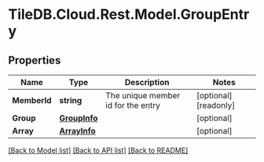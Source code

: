 
# TileDB.Cloud.Rest.Model.GroupEntry

## Properties

Name | Type | Description | Notes
------------ | ------------- | ------------- | -------------
**MemberId** | **string** | The unique member id for the entry | [optional] [readonly] 
**Group** | [**GroupInfo**](GroupInfo.md) |  | [optional] 
**Array** | [**ArrayInfo**](ArrayInfo.md) |  | [optional] 

[[Back to Model list]](../README.md#documentation-for-models)
[[Back to API list]](../README.md#documentation-for-api-endpoints)
[[Back to README]](../README.md)

